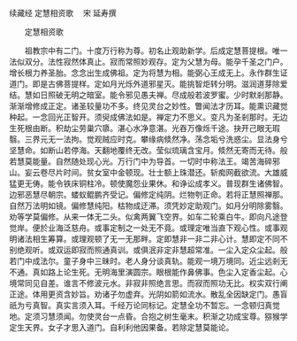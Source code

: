 续藏经   定慧相资歌
　宋 延寿撰
　　 

　　定慧相资歌

　　祖教宗中有二门。十度万行称为尊。初名止观助新学。后成定慧菩提根。唯一法似双分。法性寂然体真止。寂而常照妙观存。定为父慧为母。能孕千圣之门户。增长根力养圣胎。念念出生成佛祖。定为将慧为相。能弼心王成无上。永作群生证道门。即是古佛菩提样。定如月光烁外道邪星灭。能挑智炬转分明。滋润道芽除爱结。慧如日照破无明之暗室。能令邪见愚夫禅。尽成般若波罗蜜。少时默剎那静。渐渐增修成正定。诸圣较量功不多。终见灵台之妙性。瞥闻法才历耳。能熏识藏觉种起。一念回光正智开。须臾成佛法如是。禅定力不思义。变凡为圣剎那时。无边生死根由断。积劫尘劳巢穴隳。湛心水净意湛。光吞万像烁千途。抉开己眼无瑕翳。三界元无一法拘。觉观贼应时克。攀缘病倐然净。荡念垢兮洗惑尘。显法身兮坚慧命。如断山若停海。天翻地覆终无改。莹似琉璃含宝月。倐然无寄而无待。般若慧莫能量。自然随处现心光。万行门中为导首。一切时中称法王。竭苦海碎邪山。妄云卷尽片时间。贫女室中金顿现。壮士额上珠潜还。斩痴网截欲流。大雄威猛更无俦。能令铁床铜柱冷。顿使魔怨业果休。和诤讼成孝义。普现群生诸佛智。边邪恶慧尽朝宗。蝼蚁鲲鹏齐受记。偏修定纯阴。烂物刳正命。若将正慧照禅那。自然万法明如镜。偏修慧纯阳。枯物成迂滞。须凭妙定助观门。如月分明除雾翳。劝等学莫偏修。从来一体无二头。似禽两翼飞空界。如车二轮乘白牛。即向凡途登觉岸。便於业海泛慈舟。或事定制之一处无不竟。或理定唯当直下观心性。或事观明诸法相生筹算。或理观顿了无一无那畔。定即慧非一非二非心计。慧即定不同不别绝观听。或双运即寂而照通真训。或俱泯非定非慧超常准。一尘入定众尘起。般若门中成法尔。童子身中三昧时。老人身分谈真轨。能观一境万境同。近尘远剎无不通。真如路上论生死。无明海里演圆宗。眼根能作鼻佛事。色尘入定香尘起。心境常同见自差。谁言不修波元水。非寂非照绝言思。而寂而照功无比。权实双行阐正途。体用更资含妙旨。劝诸子勿虚弃。光阴如箭如流水。散乱全因缺定门。愚盲祇为亏真智。真实言须入耳。千经万论同标记。定慧全功不暂忘。一念顿归真觉地。定须习慧须闻。勿使灵台一点昏。合抱之树生毫末。积渐之功成宝尊。猕猴学定生天界。女子才思入道门。自利利他因果备。若除定慧莫能论。
